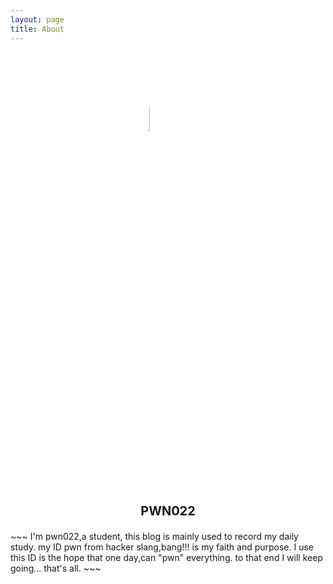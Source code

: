 ```yaml
---
layout: page
title: About
---
```

<html>
  <style>
    .profile-pic{
      width: 18%;
      display: block;
      margin: auto;
      border-radius: 50%;
    }
    .nname{
      display: flex;
      align-items: center;
      font-size: 20px;
      font-weight: bold;
      justify-content: center;
    }
  </style>
<img src = "../assets/A.jpg" class="profile-pic">
<p class="nname">PWN022</p>
</html>
~~~
I'm pwn022,a student,
this blog is mainly used to record my daily study.   
my ID pwn from hacker slang,bang!!! is my faith and purpose.   
I use this ID is the hope that one day,can "pwn" everything.   
to that end I will keep going...   
that's all.
~~~
